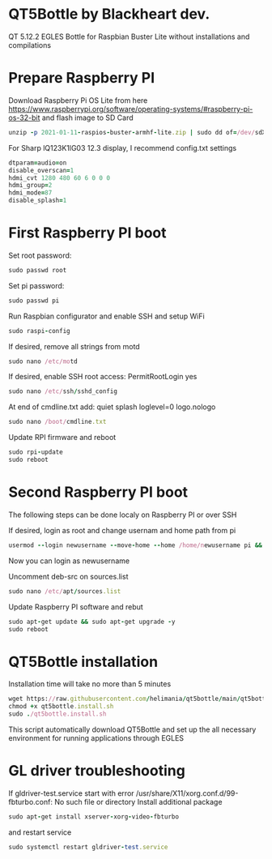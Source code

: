# QT5Bottle by Blackheart dev.
QT 5.12.2 EGLES Bottle for Raspbian Buster Lite without installations and compilations

# Prepare Raspberry PI

Download Raspberry Pi OS Lite from here https://www.raspberrypi.org/software/operating-systems/#raspberry-pi-os-32-bit and flash image to SD Card
```ruby
unzip -p 2021-01-11-raspios-buster-armhf-lite.zip | sudo dd of=/dev/sdX bs=4M conv=fsync status=progress
```
For Sharp lQ123K1lG03 12.3 display, I recommend config.txt settings
```ruby
dtparam=audio=on
disable_overscan=1
hdmi_cvt 1280 480 60 6 0 0 0
hdmi_group=2
hdmi_mode=87
disable_splash=1
```

# First Raspberry PI boot

Set root password:
```ruby
sudo passwd root
```
Set pi password:
```ruby
sudo passwd pi
```
Run Raspbian configurator and enable SSH and setup WiFi
```ruby
sudo raspi-config	
```
If desired, remove all strings from motd
```ruby
sudo nano /etc/motd
```
If desired, enable SSH root access: PermitRootLogin yes
```ruby
sudo nano /etc/ssh/sshd_config	
```
At end of cmdline.txt add: quiet splash loglevel=0 logo.nologo
```ruby
sudo nano /boot/cmdline.txt
```
Update RPI firmware and reboot
```ruby
sudo rpi-update
sudo reboot
```

# Second Raspberry PI boot
The following steps can be done localy on Raspberry PI or over SSH

If desired, login as root and change usernam and home path from pi
```ruby
usermod --login newusername --move-home --home /home/newusername pi && groupmod --new-name newusername pi
```
Now you can login as newusername

Uncomment deb-src on sources.list
```ruby
sudo nano /etc/apt/sources.list
```
Update Raspberry PI software and rebut
```ruby
sudo apt-get update && sudo apt-get upgrade -y
sudo reboot
```

# QT5Bottle installation

Installation time will take no more than 5 minutes
```ruby
wget https://raw.githubusercontent.com/helimania/qt5bottle/main/qt5bottle.install.sh
chmod +x qt5bottle.install.sh
sudo ./qt5bottle.install.sh
```
This script automatically download QT5Bottle and set up the all necessary environment for running applications through EGLES

# GL driver troubleshooting

If gldriver-test.service start with error /usr/share/X11/xorg.conf.d/99-fbturbo.conf: No such file or directory
Install additional package
```ruby
sudo apt-get install xserver-xorg-video-fbturbo
```
and restart service
```ruby
sudo systemctl restart gldriver-test.service
```


